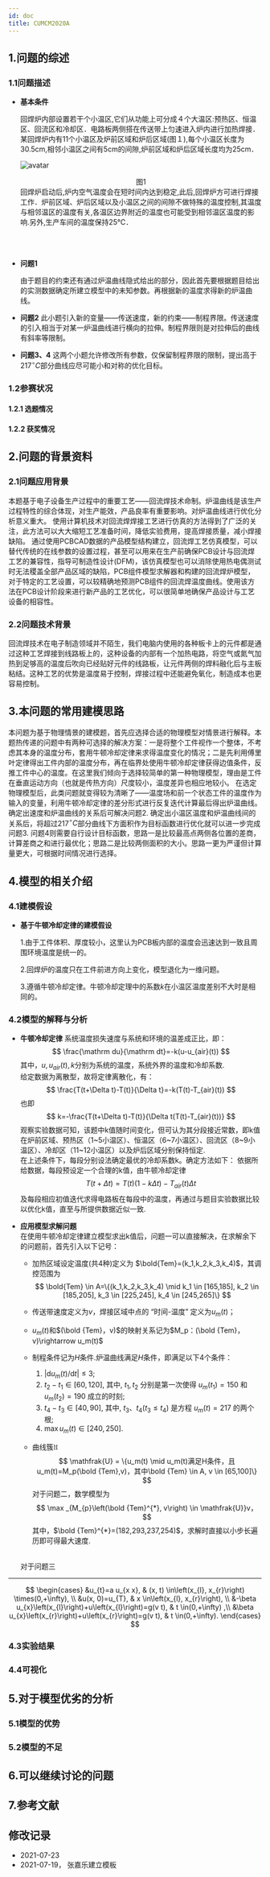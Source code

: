 ```yaml
---
id: doc
title: CUMCM2020A   
---           
```

## 1.问题的综述

### 1.1问题描述  


- **基本条件**


    回焊炉内部设置若干个小温区,它们从功能上可分成４个大温区:预热区、恒温区、回流区和冷却区．电路板两侧搭在传送带上匀速进入炉内进行加热焊接．某回焊炉内有11个小温区及炉前区域和炉后区域(图１),每个小温区长度为30.5cm,相邻小温区之间有5cm的间隙,炉前区域和炉后区域长度均为25cm．
  
    ![avatar](1.png)
    <center>图1</center>
    回焊炉启动后,炉内空气温度会在短时间内达到稳定,此后,回焊炉方可进行焊接工作．炉前区域、炉后区域以及小温区之间的间隙不做特殊的温度控制,其温度与相邻温区的温度有关,各温区边界附近的温度也可能受到相邻温区温度的影响.另外,生产车间的温度保持25℃．
    
<br><br>
- **问题1**

    由于题目的约束还有通过炉温曲线隐式给出的部分，因此首先要根据题目给出的实测数据确定所建立模型中的未知参数。再根据新的温度求得新的炉温曲线。

- **问题2**
    此小题引入新的变量——传送速度，新的约束——制程界限。传送速度的引入相当于对某一炉温曲线进行横向的拉伸。制程界限则是对拉伸后的曲线有斜率等限制。
- **问题3、4**
    这两个小题允许修改所有参数，仅保留制程界限的限制，提出高于217$^\circ C$部分曲线应尽可能小和对称的优化目标。

### 1.2参赛状况
#### 1.2.1 选题情况
#### 1.2.2 获奖情况

## 2.问题的背景资料
### 2.1问题应用背景
本题基于电子设备生产过程中的重要工艺——回流焊技术命制。炉温曲线是该生产过程特性的综合体现，对生产能效，产品良率有重要影响。对炉温曲线进行优化分析意义重大。
使用计算机技术对回流焊焊接工艺进行仿真的方法得到了广泛的关注，此方法可以大大缩短工艺准备时间，降低实验费用，提高焊接质量，减小焊接缺陷。
通过使用PCBCAD数据的产品模型结构建立，回流焊工艺仿真模型，可以替代传统的在线参数的设置过程，甚至可以用来在生产前确保PCB设计与回流焊工艺的兼容性，指导可制造性设计(DFM)，该仿真模型也可以消除使用热电偶测试时无法稷盖全部产品区域的缺陷，PCB组件模型求解器和构建的回流焊炉模型，对于特定的工艺设置，可以较精确地预测PCB组件的回流焊温度曲线。使用该方法在PCB设计阶段来进行新产品的工艺优化，可以很简单地确保产品设计与工艺设备的相容性。
### 2.2问题技术背景
回流焊技术在电子制造领域并不陌生，我们电脑内使用的各种板卡上的元件都是通过这种工艺焊接到线路板上的，这种设备的内部有一个加热电路，将空气或氮气加热到足够高的温度后吹向已经贴好元件的线路板，让元件两侧的焊料融化后与主板粘结。这种工艺的优势是温度易于控制，焊接过程中还能避免氧化，制造成本也更容易控制。


## 3.本问题的常用建模思路
本问题为基于物理情景的建模题，首先应选择合适的物理模型对情景进行解释。本题热传递的问题中有两种可选择的解决方案：一是将整个工件视作一个整体，不考虑其本身的温度分布，套用牛顿冷却定律来求得温度变化的情况；二是先利用傅里叶定律得出工件内部的温度分布，再在临界处使用牛顿冷却定律获得边值条件，反推工件中心的温度。在这里我们倾向于选择较简单的第一种物理模型，理由是工件在垂直运动方向（也就是传热方向）尺度较小，温度差异也相应地较小。
在选定物理模型后，此类问题就变得较为清晰了——温度场和前一个状态工件的温度作为输入的变量，利用牛顿冷却定律的差分形式进行反复迭代计算最后得出炉温曲线。
确定出速度和炉温曲线的关系后可解决问题2.
确定出小温区温度和炉温曲线间的关系后，将超过217$^\circ C$部分曲线下方面积作为目标函数进行优化就可以进一步完成问题3.
问题4则需要自行设计目标函数，思路一是比较最高点两侧各位置的差商，计算差商之和进行最优化；思路二是比较两侧面积的大小。思路一更为严谨但计算量更大，可根据时间情况进行选择。
## 4.模型的相关介绍
### 4.1建模假设
- **基于牛顿冷却定律的建模假设**

    1.由于工件体积、厚度较小，这里认为PCB板内部的温度会迅速达到一致且周围环境温度是统一的。

    2.回焊炉的温度只在工件前进方向上变化，模型退化为一维问题。

    3.遵循牛顿冷却定律。牛顿冷却定理中的系数$k$在小温区温度差别不大时是相同的。

### 4.2模型的解释与分析
- **牛顿冷却定律**
    系统温度损失速度与系统和环境的温差成正比，即：
    $$
    \frac{\mathrm du}{\mathrm dt}=-k(u-u_{air}(t))
    $$
    其中，$u,u_{air}(t),k$分别为系统的温度，系统外界的温度和冷却系数.<br/>
    给定数据为离散型，故将定律离散化，有：
    $$
    \frac{T(t+\Delta t)-T(t)}{\Delta t}=-k(T(t)-T_{air}(t))
    $$
    也即
    $$
    k=-\frac{T(t+\Delta t)-T(t)}{\Delta t(T(t)-T_{air}(t))}
    $$
    观察实验数据可知，该题中k值随时间变化，但可认为其分段接近常数，即k值在炉前区域、预热区（1~5小温区）、恒温区（6~7小温区）、回流区（8~9小温区）、冷却区（11~12小温区）以及炉后区域分别保持恒定.
    <br/>
    在上述条件下，每段分别设法确定最优的冷却系数k。确定方法如下： 依据所给数据，每段预设定一个合理的k值，由牛顿冷却定律
    $$
    T(t+\Delta t)=T(t)(1-k\Delta t)-T_{air}(t)\Delta t
    $$
    及每段相应初值迭代求得电路板在每段中的温度，再通过与题目实验数据比较以优化k值，直至与所提供数据近似一致.

- **应用模型求解问题**<br/>
    在使用牛顿冷却定律建立模型求出k值后，问题一可以直接解决，在求解余下的问题前，首先引入以下记号：
    - 加热区域设定温度(共4种)定义为 $\bold{Tem}=(k_1,k_2,k_3,k_4)$，其调控范围为 
        $$ 
        \bold{Tem} \in A=\{(k_1,k_2,k_3,k_4) \mid k_1 \in [165,185], k_2 \in [185,205], k_3 \in [225,245], k_4 \in [245,265]\} 
        $$

    - 传送带速度定义为$v$，焊接区域中点的 “时间-温度” 定义为$u_m(t)$；
  
    - $u_m(t)$和$(\bold {Tem}，v)$的映射关系记为$M_p：(\bold {Tem}，v)\rightarrow u_m(t)$

    - 制程条件记为$H$条件.炉温曲线满足$H$条件，即满足以下4个条件：
        1) $\left|\mathrm{d} u_{m}(t) / \mathrm{d} t\right| \leqslant 3$;
        2) $t_{2}-t_{1} \in[60,120]$, 其中, $t_{1}, t_{2}$ 分别是第一次使得 $u_{m}(t_{1})=150$ 和 $u_{m}(t_{2})=190$ 成立的时刻; 
        3) $t_{4}-t_{3} \in[40,90]$, 其中, $t_{3} 、 t_{4}(t_{3} \leqslant t_{4})$ 是方程 $u_{m}(t)=217$ 的两个根;
        4) $\max u_{m}(t) \in[240,250] .$

    - 曲线簇$\mathfrak{U}$ 
        $$
            \mathfrak{U} = \{u_m(t) \mid u_m(t)满足H条件，且u_m(t)=M_p(\bold {Tem},v)，其中\bold {Tem} \in A, v \in [65,100]\}
        $$
    对于问题二，数学模型为
    $$
        \max _{M_{p}\left(\bold {Tem}^{*}, v\right) \in \mathfrak{U}}v，
    $$
    其中，$\bold {Tem}^{*}=(182,293,237,254)$，求解时直接以小步长遍历即可得最大速度.
    <br/>
    对于问题三



----
$$
\begin{cases}
&u_{t}=a u_{x x}, & (x, t) \in\left(x_{l}, x_{r}\right) \times(0,+\infty), \\
&u(x, 0)=u_{T}, & x \in\left(x_{l}, x_{r}\right), \\
&-\beta u_{x}\left(x_{l}\right)+u\left(x_{l}\right)=g(v t), & t \in(0,+\infty) ,\\
&\beta u_{x}\left(x_{r}\right)+u\left(x_{r}\right)=g(v t), & t \in(0,+\infty).
\end{cases}
$$


### 4.3实验结果

### 4.4可视化


## 5.对于模型优劣的分析

### 5.1模型的优势


### 5.2模型的不足
## 6.可以继续讨论的问题


## 7.参考文献


## 修改记录
- 2021-07-23
- 2021-07-19， 张嘉乐建立模板

